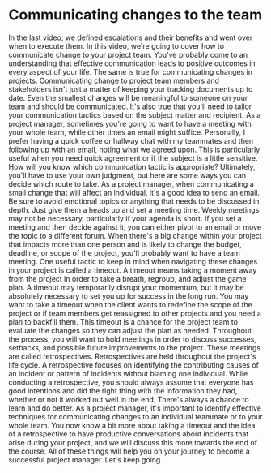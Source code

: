 # Communicating changes to the team

In the last video, we defined escalations and their benefits and went over when to execute them. In this video, we're going to cover how to communicate change to your project team. You've probably come to an understanding that effective communication leads to positive outcomes in every aspect of your life. The same is true for communicating changes in projects. Communicating change to project team members and stakeholders isn't just a matter of keeping your tracking documents up to date. Even the smallest changes will be meaningful to someone on your team and should be communicated. It's also true that you'll need to tailor your communication tactics based on the subject matter and recipient. As a project manager, sometimes you're going to want to have a meeting with your whole team, while other times an email might suffice. Personally, I prefer having a quick coffee or hallway chat with my teammates and then following up with an email, noting what we agreed upon. This is particularly useful when you need quick agreement or if the subject is a little sensitive. How will you know which communication tactic is appropriate? Ultimately, you'll have to use your own judgment, but here are some ways you can decide which route to take. As a project manager, when communicating a small change that will affect an individual, it's a good idea to send an email. Be sure to avoid emotional topics or anything that needs to be discussed in depth. Just give them a heads up and set a meeting time. Weekly meetings may not be necessary, particularly if your agenda is short. If you set a meeting and then decide against it, you can either pivot to an email or move the topic to a different forum. When there's a big change within your project that impacts more than one person and is likely to change the budget, deadline, or scope of the project, you'll probably want to have a team meeting. One useful tactic to keep in mind when navigating these changes in your project is called a timeout. A timeout means taking a moment away from the project in order to take a breath, regroup, and adjust the game plan. A timeout may temporarily disrupt your momentum, but it may be absolutely necessary to set you up for success in the long run. You may want to take a timeout when the client wants to redefine the scope of the project or if team members get reassigned to other projects and you need a plan to backfill them. This timeout is a chance for the project team to evaluate the changes so they can adjust the plan as needed. Throughout the process, you will want to hold meetings in order to discuss successes, setbacks, and possible future improvements to the project. These meetings are called retrospectives. Retrospectives are held throughout the project's life cycle. A retrospective focuses on identifying the contributing causes of an incident or pattern of incidents without blaming one individual. While conducting a retrospective, you should always assume that everyone has good intentions and did the right thing with the information they had, whether or not it worked out well in the end. There's always a chance to learn and do better. As a project manager, it's important to identify effective techniques for communicating changes to an individual teammate or to your whole team. You now know a bit more about taking a timeout and the idea of a retrospective to have productive conversations about incidents that arise during your project, and we will discuss this more towards the end of the course. All of these things will help you on your journey to become a successful project manager. Let's keep going.
​